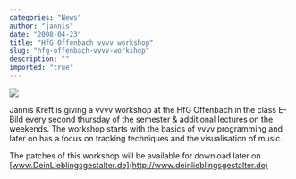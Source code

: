 ```yaml
---
categories: "News"
author: "jannis"
date: "2008-04-23"
title: "HfG Offenbach vvvv workshop"
slug: "hfg-offenbach-vvvv-workshop"
description: ""
imported: "true"
---
```



![](hfg_workshop_1.jpg)

Jannis Kreft is giving a vvvv workshop at the HfG Offenbach in the class E-Bild every second thursday of the semester & additional lectures on the weekends. The workshop starts with the basics of vvvv programming and later on has a focus on tracking techniques and the visualisation of music. 

The patches of this workshop will be available for download later on.
[www.DeinLieblingsgestalter.de](http://www.deinlieblingsgestalter.de)